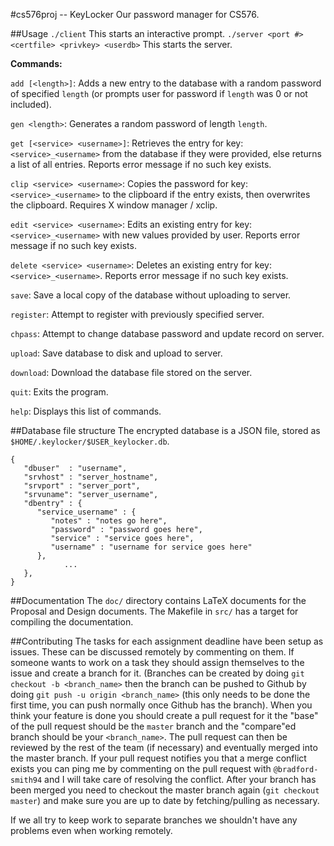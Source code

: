 #cs576proj -- KeyLocker
Our password manager for CS576.

##Usage
`./client` This starts an interactive prompt.
`./server <port #> <certfile> <privkey> <userdb>` This starts the server.

**Commands:**

`add [<length>]`: 	Adds a new entry to the database with a random password of specified `length` (or prompts user for password if `length` was 0 or not included).

`gen <length>`:   Generates a random password of length `length`.

`get [<service> <username>]`:    Retrieves the entry for key: `<service>_<username>` from the database if they were provided, else returns a list of all entries. Reports error message if no such key exists.

`clip <service> <username>`:	Copies the password for key: `<service>_<username>` to the clipboard if the entry exists, then overwrites the clipboard. Requires X window manager / xclip.

`edit <service> <username>`:	 Edits an existing entry for key: `<service>_<username>` with new values provided by user. Reports error message if no such key exists.

`delete <service> <username>`: Deletes an existing entry for key: `<service>_<username>`. Reports error message if no such key exists.

`save`:         Save a local copy of the database without uploading to server.

`register`:     Attempt to register with previously specified server.

`chpass`:       Attempt to change database password and update record on server.

`upload`:       Save database to disk and upload to server.

`download`:     Download the database file stored on the server.

`quit`: Exits the program.

`help`: Displays this list of commands.

##Database file structure
The encrypted database is a JSON file, stored as `$HOME/.keylocker/$USER_keylocker.db`.

```
{
   "dbuser"  : "username",
   "srvhost" : "server_hostname",
   "srvport" : "server_port",
   "srvuname": "server_username",
   "dbentry" : {
      "service_username" : {
         "notes" : "notes go here",
         "password" : "password goes here",
         "service" : "service goes here",
         "username" : "username for service goes here"
      },
			...
   },
}
```

##Documentation
The `doc/` directory contains LaTeX documents for the Proposal and Design documents. The Makefile in `src/` has a target for compiling the documentation.

##Contributing
The tasks for each assignment deadline have been setup as issues.
These can be discussed remotely by commenting on them.
If someone wants to work on a task they should assign themselves to the issue and create a branch for it.
(Branches can be created by doing `git checkout -b <branch_name>` then the branch can be pushed to Github by doing `git push -u origin <branch_name>` (this only needs to be done the first time, you can push normally once Github has the branch).
When you think your feature is done you should create a pull request for it the "base" of the pull request should be the `master` branch and the "compare"ed branch should be your `<branch_name>`.
The pull request can then be reviewed by the rest of the team (if necessary) and eventually merged into the master branch.
If your pull request notifies you that a merge conflict exists you can ping me by commenting on the pull request with `@bradford-smith94` and I will take care of resolving the conflict.
After your branch has been merged you need to checkout the master branch again (`git checkout master`) and make sure you are up to date by fetching/pulling as necessary.

If we all try to keep work to separate branches we shouldn't have any problems even when working remotely.
